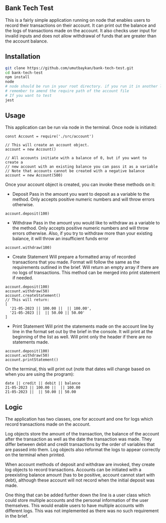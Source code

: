 Bank Tech Test
---
This is a fairly simple application running on node that enables users to record their transactions on their account. It can print out the balance and the logs of transactions made on the account. It also checks user input for invalid inputs and does not allow withdrawal of funds that are greater than the account balance.

Installation
--
```bash
git clone https://github.com/umutbaykan/bank-tech-test.git
cd bank-tech-test
npm install
node 
# node should be run in your root directory. if you run it in another location
# remember to amend the require path of the account file
# If you want to test
jest
```

Usage
--
This application can be run via node in the terminal. Once node is initiated:
```node
const Account = require('./src/account')

// This will create an account object.
account = new Account()

// All accounts initiate with a balance of 0, but if you want to create a 
// new account with an existing balance you can pass it as a variable
// Note that accounts cannot be created with a negative balance
account = new Account(500)
```
Once your account object is created, you can invoke these methods on it:

- Deposit
Pass in the amount you want to deposit as a variable to the method. Only accepts positive numeric numbers and will throw errors otherwise.
```node
account.deposit(100)
```
- Withdraw
Pass in the amount you would like to withdraw as a variable to the method. Only accepts positive numeric numbers and will throw errors otherwise. Also, if you try to withdraw more than your existing balance, it will throw an insufficient funds error
```node
account.withdraw(100)
```
- Create Statement
Will prepare a formatted array of recorded transactions that you made. Format will follow the same as the requirements outlined in the brief. Will return an empty array if there are no logs of transactions. This method can be merged into print statement if needed. 
```node
account.deposit(100)
account.withdraw(50)
account.createStatement()
// This will return:
[
  '21-05-2023 || 100.00 ||  || 100.00',
  '21-05-2023 ||  || 50.00 || 50.00'
]
```
- Print Statement
Will print the statements made on the account line by line in the format set out by the brief in the console. It will print at the beginning of the list as well. Will print only the header if there are no statements made.
```node
account.deposit(100)
account.withdraw(50)
account.printStatement()
```
On the terminal, this will print out (note that dates will change based on when you are using the program):
```terminal
date || credit || debit || balance
21-05-2023 || 100.00 ||  || 100.00
21-05-2023 ||  || 50.00 || 50.00
```
Logic
--
The application has two classes, one for account and one for logs which record transactions made on the account.

Log objects store the amount of the transaction, the balance of the account after the transaction as well as the date the transaction was made. They differ between debit and credit transactions by the order of variables that are passed into them. Log objects also reformat the logs to appear correctly on the terminal when printed.

When account methods of deposit and withdraw are invoked, they create log objects to record transactions. Accounts can be initiated with a preexisting balance amount (has to be positive, account cannot start with debt), although these account will not record when the initial deposit was made.

One thing that can be added further down the line is a user class which could store multiple accounts and the personal information of the user themselves. This would enable users to have multiple accounts with different logs. This was not implemented as there was no such requirement in the brief.
